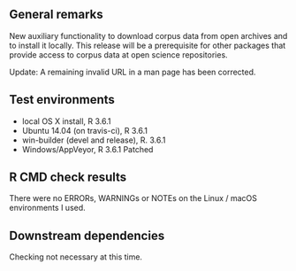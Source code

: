 ## General remarks

New auxiliary functionality to download corpus data from open archives and 
to install it locally. This release will be a prerequisite for other packages
that provide access to corpus data at open science repositories. 

Update: A remaining invalid URL in a man page has been corrected.

## Test environments

* local OS X install, R 3.6.1
* Ubuntu 14.04 (on travis-ci), R 3.6.1
* win-builder (devel and release), R. 3.6.1
* Windows/AppVeyor, R 3.6.1 Patched


## R CMD check results

There were no ERRORs, WARNINGs or NOTEs on the Linux / macOS environments I used. 


## Downstream dependencies

Checking not necessary at this time.

